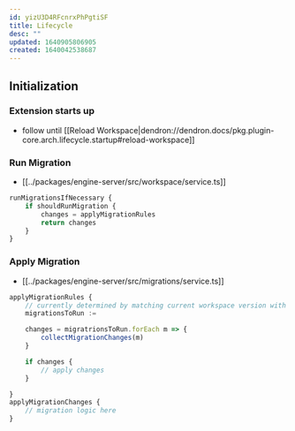 ```yaml
---
id: yizU3D4RFcnrxPhPgtiSF
title: Lifecycle
desc: ""
updated: 1640905806905
created: 1640042538687
---
```


## Initialization

### Extension starts up

- follow until [[Reload Workspace|dendron://dendron.docs/pkg.plugin-core.arch.lifecycle.startup#reload-workspace]]

### Run Migration

- [[../packages/engine-server/src/workspace/service.ts]]

```ts
runMigrationsIfNecessary {
	if shouldRunMigration {
		changes = applyMigrationRules
		return changes
	}
}
```

### Apply Migration

- [[../packages/engine-server/src/migrations/service.ts]]

```ts
applyMigrationRules {
	// currently determined by matching current workspace version with version of migration
	migrationsToRun :=

	changes = migratrionsToRun.forEach m => {
		collectMigrationChanges(m)
	}

	if changes {
		// apply changes
	}

}
applyMigrationChanges {
	// migration logic here
}
```
